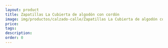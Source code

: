 ```yaml
---
layout: product
title: Zapatillas La Cubierta de algodón con cordón
image: img/productos/calzado-calle/Zapatillas La Cubierta de algodón con cordón.webp
price: 
tags: 
description: 
order: 0
---
```

